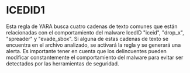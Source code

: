 # ICEDID1
Esta regla de YARA busca cuatro cadenas de texto comunes que están relacionadas con el comportamiento del malware IcedID
"iceid", "drop_x", "spreader" y "evade_sbox". Si alguna de estas cadenas de texto se encuentra en el archivo analizado, se activará la regla y se generará una alerta.
Es importante tener en cuenta que los delincuentes pueden modificar constantemente el comportamiento del malware para evitar ser detectados por las herramientas de seguridad.
